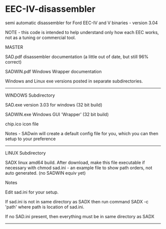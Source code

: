# EEC-IV-disassembler
semi automatic disassembler for Ford EEC-IV and V binaries - version 3.04

NOTE - this code is intended to help understand only how each EEC works, not as a tuning or commercial tool. 


MASTER

SAD.pdf    disassembler documentation  (a little out of date, but still 96% correct)

SADWIN.pdf  Windows Wrapper documentation

Windows and Linux exe versions posted in separate subdirectories.

-------------------------------------------------

WINDOWS Subdirectory

SAD.exe     version 3.03 for windows   (32 bit build)

SADWIN.exe  Windows GUI 'Wrapper'   (32 bit build)

chip.ico   icon file


Notes -  SADwin will create a default config file for you, which you can then setup to your preference

---------------------------------------

LINUX Subdirectory 

SADX   linux amd64 build.    After download, make this file executable if necessary with chmod
sad.ini    - an example file to show path orders, not auto generated. (no SADWIN equiv yet)

Notes

Edit sad.ini for your setup.

If sad.ini is not in same directory as SADX  then run command  SADX -c 'path'   where path is location of sad.ini.

If no SAD.ini present, then everything must be in same directory as SADX

----------------------------------


